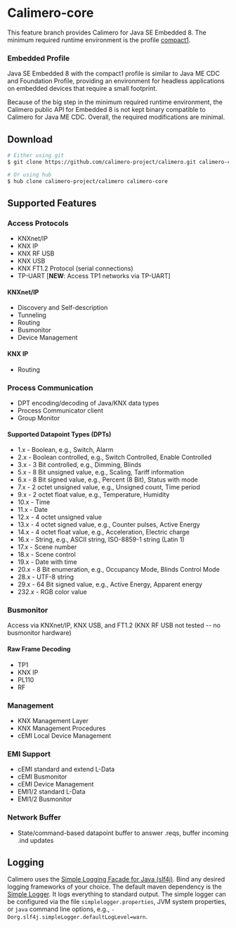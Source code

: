 Calimero-core
=============

This feature branch provides Calimero for Java SE Embedded 8. The minimum required runtime environment is 
the profile [compact1](http://www.oracle.com/technetwork/java/embedded/resources/tech/compact-profiles-overview-2157132.html).

### Embedded Profile

Java SE Embedded 8 with the compact1 profile is similar to Java ME CDC and Foundation Profile, 
providing an environment for headless applications on embedded devices that require a small footprint.

Because of the big step in the minimum required runtime environment, the Calimero public API for Embedded 8 is not kept binary compatible to Calimero for Java ME CDC. Overall, the required modifications are minimal.

Download
--------

~~~ sh
# Either using git
$ git clone https://github.com/calimero-project/calimero.git calimero-core

# Or using hub
$ hub clone calimero-project/calimero calimero-core
~~~

Supported Features
--------

### Access Protocols
* KNXnet/IP
* KNX IP
* KNX RF USB
* KNX USB
* KNX FT1.2 Protocol (serial connections)
* TP-UART [__NEW__: Access TP1 networks via TP-UART]

#### KNXnet/IP
* Discovery and Self-description
* Tunneling
* Routing
* Busmonitor
* Device Management

#### KNX IP
* Routing

### Process Communication
* DPT encoding/decoding of Java/KNX data types
* Process Communicator client
* Group Monitor

#### Supported Datapoint Types (DPTs)
* 1.x - Boolean, e.g., Switch, Alarm
* 2.x - Boolean controlled, e.g., Switch Controlled, Enable Controlled
* 3.x - 3 Bit controlled, e.g., Dimming, Blinds
* 5.x - 8 Bit unsigned value, e.g., Scaling, Tariff information
* 6.x - 8 Bit signed value, e.g., Percent (8 Bit), Status with mode
* 7.x - 2 octet unsigned value, e.g., Unsigned count, Time period
* 9.x - 2 octet float value, e.g., Temperature, Humidity
* 10.x - Time
* 11.x - Date
* 12.x - 4 octet unsigned value
* 13.x - 4 octet signed value, e.g., Counter pulses, Active Energy
* 14.x - 4 octet float value, e.g., Acceleration, Electric charge
* 16.x - String, e.g., ASCII string, ISO-8859-1 string (Latin 1)
* 17.x - Scene number
* 18.x - Scene control
* 19.x - Date with time
* 20.x - 8 Bit enumeration, e.g., Occupancy Mode, Blinds Control Mode
* 28.x - UTF-8 string
* 29.x - 64 Bit signed value, e.g., Active Energy, Apparent energy
* 232.x - RGB color value

### Busmonitor
Access via KNXnet/IP, KNX USB, and FT1.2 (KNX RF USB not tested -- no busmonitor hardware)

#### Raw Frame Decoding
* TP1
* KNX IP
* PL110
* RF

### Management
* KNX Management Layer
* KNX Management Procedures
* cEMI Local Device Management

### EMI Support
* cEMI standard and extend L-Data
* cEMI Busmonitor 
* cEMI Device Management
* EMI1/2 standard L-Data 
* EMI1/2 Busmonitor

### Network Buffer
* State/command-based datapoint buffer to answer .reqs, buffer incoming .ind updates


Logging
-------

Calimero uses the [Simple Logging Facade for Java (slf4j)](http://www.slf4j.org/). Bind any desired logging frameworks of your choice. The default maven dependency is the [Simple Logger](http://www.slf4j.org/api/org/slf4j/impl/SimpleLogger.html). It logs everything to standard output. The simple logger can be configured via the file `simplelogger.properties`, JVM system properties, or `java` command line options, e.g., `-Dorg.slf4j.simpleLogger.defaultLogLevel=warn`.

